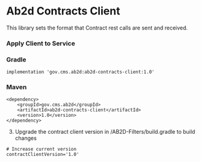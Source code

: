 # Ab2d Contracts Client

This library sets the format that Contract rest calls are sent and received.  

### Apply Client to Service

### Gradle
```
implementation 'gov.cms.ab2d:ab2d-contracts-client:1.0'
```

### Maven
```
<dependency>
    <groupId>gov.cms.ab2d</groupId>
    <artifactId>ab2d-contracts-client</artifactId>
    <version>1.0</version>
</dependency>
```
3. Upgrade the contract client version in /AB2D-Filters/build.gradle to build changes
```
# Increase current version
contractClientVersion='1.0'
```




